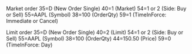 Market order
35=D (New Order Single)
40=1 (Market)
54=1 or 2 (Side: Buy or Sell)
55=AAPL (Symbol)
38=100 (OrderQty)
59=1 (TimeInForce: Immediate or Cancel)

Limit order
35=D (New Order Single)
40=2 (Limit)
54=1 or 2 (Side: Buy or Sell)
55=AAPL (Symbol)
38=100 (OrderQty)
44=150.50 (Price)
59=0 (TimeInForce: Day)